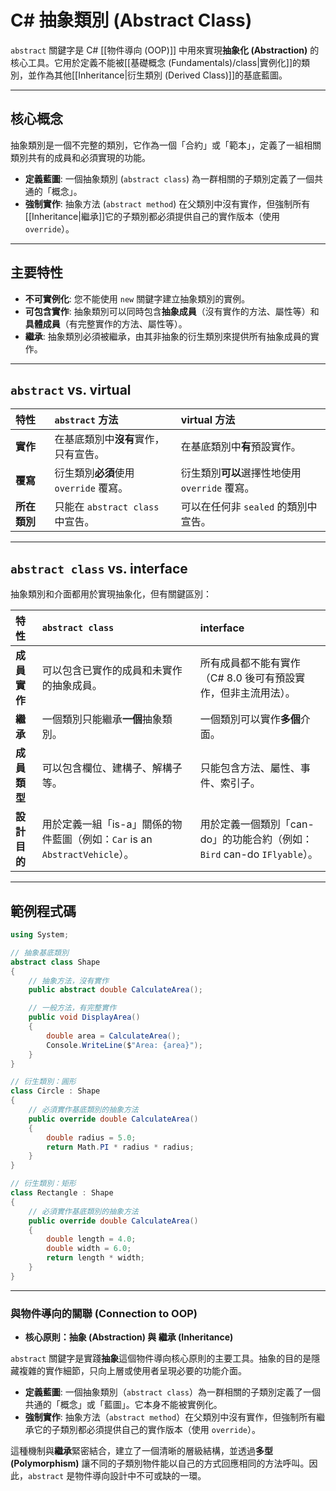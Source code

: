 # C# 抽象類別 (Abstract Class)

`abstract` 關鍵字是 C# [[物件導向 (OOP)]] 中用來實現**抽象化 (Abstraction)** 的核心工具。它用於定義不能被[[基礎概念 (Fundamentals)/class|實例化]]的類別，並作為其他[[Inheritance|衍生類別 (Derived Class)]]的基底藍圖。

---

## 核心概念

抽象類別是一個不完整的類別，它作為一個「合約」或「範本」，定義了一組相關類別共有的成員和必須實現的功能。

- **定義藍圖**: 一個抽象類別 (`abstract class`) 為一群相關的子類別定義了一個共通的「概念」。
- **強制實作**: 抽象方法 (`abstract method`) 在父類別中沒有實作，但強制所有[[Inheritance|繼承]]它的子類別都必須提供自己的實作版本（使用 `override`）。

---

## 主要特性

- **不可實例化**: 您不能使用 `new` 關鍵字建立抽象類別的實例。
- **可包含實作**: 抽象類別可以同時包含**抽象成員**（沒有實作的方法、屬性等）和**具體成員**（有完整實作的方法、屬性等）。
- **繼承**: 抽象類別必須被繼承，由其非抽象的衍生類別來提供所有抽象成員的實作。

---

## `abstract` vs. virtual

| 特性       | `abstract` 方法               | virtual 方法                      |
| :------- | :-------------------------- | :------------------------------ |
| **實作**   | 在基底類別中**沒有**實作，只有宣告。        | 在基底類別中**有**預設實作。                |
| **覆寫**   | 衍生類別**必須**使用 `override` 覆寫。 | 衍生類別**可以**選擇性地使用 `override` 覆寫。 |
| **所在類別** | 只能在 `abstract class` 中宣告。   | 可以在任何非 `sealed` 的類別中宣告。         |

---

## `abstract class` vs. interface

抽象類別和介面都用於實現抽象化，但有關鍵區別：

| 特性       | `abstract class`                                       | interface                                           |
| :------- | :----------------------------------------------------- | :-------------------------------------------------- |
| **成員實作** | 可以包含已實作的成員和未實作的抽象成員。                                   | 所有成員都不能有實作（C# 8.0 後可有預設實作，但非主流用法）。                  |
| **繼承**   | 一個類別只能繼承**一個**抽象類別。                                    | 一個類別可以實作**多個**介面。                                   |
| **成員類型** | 可以包含欄位、建構子、解構子等。                                       | 只能包含方法、屬性、事件、索引子。                                   |
| **設計目的** | 用於定義一組「is-a」關係的物件藍圖（例如：`Car` is an `AbstractVehicle`）。 | 用於定義一個類別「can-do」的功能合約（例如：`Bird` can-do `IFlyable`）。 |

---

## 範例程式碼

```C#
using System;

// 抽象基底類別
abstract class Shape
{
    // 抽象方法，沒有實作
    public abstract double CalculateArea();

    // 一般方法，有完整實作
    public void DisplayArea()
    {
        double area = CalculateArea();
        Console.WriteLine($"Area: {area}");
    }
}

// 衍生類別：圓形
class Circle : Shape
{
    // 必須實作基底類別的抽象方法
    public override double CalculateArea()
    {
        double radius = 5.0;
        return Math.PI * radius * radius;
    }
}

// 衍生類別：矩形
class Rectangle : Shape
{
    // 必須實作基底類別的抽象方法
    public override double CalculateArea()
    {
        double length = 4.0;
        double width = 6.0;
        return length * width;
    }
}
```

---
### 與物件導向的關聯 (Connection to OOP)

*   **核心原則：抽象 (Abstraction) 與 繼承 (Inheritance)**

`abstract` 關鍵字是實踐**抽象**這個物件導向核心原則的主要工具。抽象的目的是隱藏複雜的實作細節，只向上層或使用者呈現必要的功能介面。

- **定義藍圖**: 一個抽象類別（`abstract class`）為一群相關的子類別定義了一個共通的「概念」或「藍圖」。它本身不能被實例化。
- **強制實作**: 抽象方法（`abstract method`）在父類別中沒有實作，但強制所有繼承它的子類別都必須提供自己的實作版本（使用 `override`）。

這種機制與**繼承**緊密結合，建立了一個清晰的層級結構，並透過**多型 (Polymorphism)** 讓不同的子類別物件能以自己的方式回應相同的方法呼叫。因此，`abstract` 是物件導向設計中不可或缺的一環。
